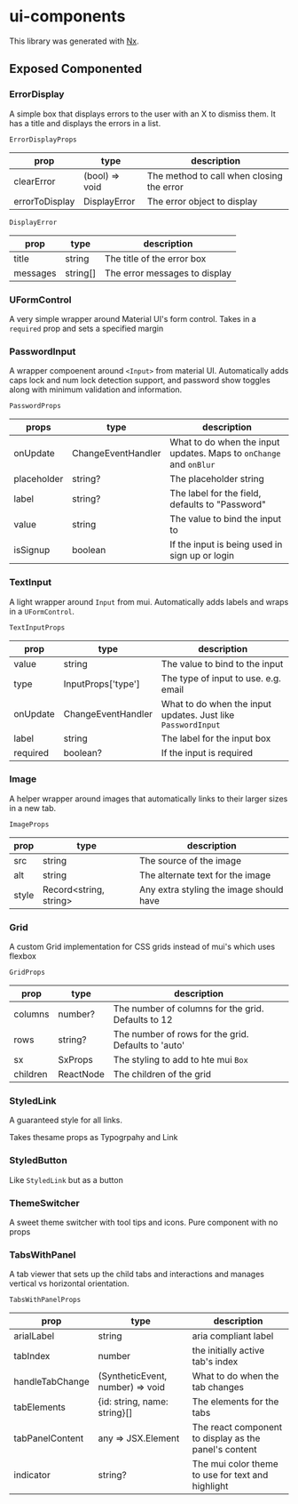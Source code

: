 # ui-components

This library was generated with [Nx](https://nx.dev).

## Exposed Componented

### ErrorDisplay

A simple box that displays errors to the user with an X to dismiss them. It has
a title and displays the errors in a list.

`ErrorDisplayProps`

| prop           | type           | description                               |
| -------------- | -------------- | ----------------------------------------- |
| clearError     | (bool) => void | The method to call when closing the error |
| errorToDisplay | DisplayError   | The error object to display               |

`DisplayError`

| prop     | type     | description                   |
| -------- | -------- | ----------------------------- |
| title    | string   | The title of the error box    |
| messages | string[] | The error messages to display |

### UFormControl

A very simple wrapper around Material UI's form control. Takes in a `required`
prop and sets a specified margin

### PasswordInput

A wrapper compoenent around `<Input>` from material UI. Automatically adds caps
lock and num lock detection support, and password show toggles along with
minimum validation and information.

`PasswordProps`

| props       | type               | description                                                        |
| ----------- | ------------------ | ------------------------------------------------------------------ |
| onUpdate    | ChangeEventHandler | What to do when the input updates. Maps to `onChange` and `onBlur` |
| placeholder | string?            | The placeholder string                                             |
| label       | string?            | The label for the field, defaults to "Password"                    |
| value       | string             | The value to bind the input to                                     |
| isSignup    | boolean            | If the input is being used in sign up or login                     |

### TextInput

A light wrapper around `Input` from mui. Automatically adds labels and wraps in
a `UFormControl`.

`TextInputProps`

| prop     | type               | description                                                  |
| -------- | ------------------ | ------------------------------------------------------------ |
| value    | string             | The value to bind to the input                               |
| type     | InputProps['type'] | The type of input to use. e.g. email                         |
| onUpdate | ChangeEventHandler | What to do when the input updates. Just like `PasswordInput` |
| label    | string             | The label for the input box                                  |
| required | boolean?           | If the input is required                                     |

### Image

A helper wrapper around images that automatically links to their larger sizes in
a new tab.

`ImageProps`

| prop  | type                   | description                             |
| ----- | ---------------------- | --------------------------------------- |
| src   | string                 | The source of the image                 |
| alt   | string                 | The alternate text for the image        |
| style | Record<string, string> | Any extra styling the image should have |

### Grid

A custom Grid implementation for CSS grids instead of mui's which uses flexbox

`GridProps`

| prop     | type      | description                                         |
| -------- | --------- | --------------------------------------------------- |
| columns  | number?   | The number of columns for the grid. Defaults to 12  |
| rows     | string?   | The number of rows for the grid. Defaults to 'auto' |
| sx       | SxProps   | The styling to add to hte mui `Box`                 |
| children | ReactNode | The children of the grid                            |

### StyledLink

A guaranteed style for all links.

Takes thesame props as Typogrpahy and Link

### StyledButton

Like `StyledLink` but as a button

### ThemeSwitcher

A sweet theme switcher with tool tips and icons. Pure component with no props

### TabsWithPanel

A tab viewer that sets up the child tabs and interactions and manages vertical
vs horizontal orientation.

`TabsWithPanelProps`

| prop            | type                             | description                                           |
| --------------- | -------------------------------- | ----------------------------------------------------- |
| arialLabel      | string                           | aria compliant label                                  |
| tabIndex        | number                           | the initially active tab's index                      |
| handleTabChange | (SyntheticEvent, number) => void | What to do when the tab changes                       |
| tabElements     | {id: string, name: string}[]     | The elements for the tabs                             |
| tabPanelContent | any => JSX.Element               | The react component to display as the panel's content |
| indicator       | string?                          | The mui color theme to use for text and highlight     |
